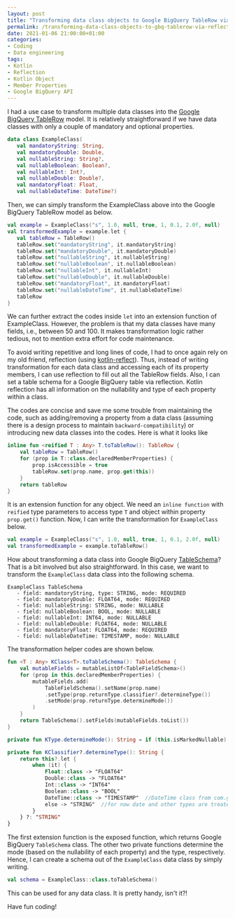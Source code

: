 ```yaml
---
layout: post
title: "Transforming data class objects to Google BigQuery TableRow via reflection in Kotlin"
permalink: /transforming-data-class-objects-to-gbq-tablerow-via-reflection-in-kotlin
date: 2021-01-06 21:00:00+01:00
categories:
- Coding
- Data engineering
tags:
- Kotlin
- Reflection
- Kotlin Object
- Member Properties
- Google BigQuery API
---
```


I had a use case to transform multiple data classes into the [Google BigQuery TableRow](https://developers.google.com/resources/api-libraries/documentation/bigquery/v2/java/latest/index.html?com/google/api/services/bigquery/model/TableRow.html) model.
It is relatively straightforward if we have data classes with only a couple of mandatory and optional properties.

```kotlin
data class ExampleClass(
   val mandatoryString: String,
   val mandatoryDouble: Double,
   val nullableString: String?,
   val nullableBoolean: Boolean?,
   val nullableInt: Int?,
   val nullableDouble: Double?,
   val mandatoryFloat: Float,
   val nullableDateTime: DateTime?)
```

Then, we can simply transform the ExampleClass above into the Google BigQuery TableRow model as below.

```kotlin
val example = ExampleClass("s", 1.0, null, true, 1, 0.1, 2.0f, null)
val transformedExample = example.let {
   val tableRow = TableRow()
   tableRow.set("mandatoryString", it.mandatoryString)
   tableRow.set("mandatoryDouble", it.mandatoryDouble)
   tableRow.set("nullableString", it.nullableString)
   tableRow.set("nullableBoolean", it.nullableBoolean)
   tableRow.set("nullableInt", it.nullableInt)
   tableRow.set("nullableDouble", it.nullableDouble)
   tableRow.set("mandatoryFloat", it.mandatoryFloat)
   tableRow.set("nullableDateTime", it.nullableDateTime)
   tableRow
}
```

We can further extract the codes inside `let` into an extension function of ExampleClass. However, the problem is that 
my data classes have many fields, i.e., between 50 and 100. It makes transformation logic rather tedious, not to mention extra effort for code maintenance.

To avoid writing repetitive and long lines of code, I had to once again rely on my old friend, reflection (using [kotlin-reflect](https://kotlinlang.org/api/latest/jvm/stdlib/kotlin.reflect/)).
Thus, instead of writing transformation for each data class and accessing each of its property members, I can use reflection to fill out all the TableRow fields. 
Also, I can set a table schema for a Google BigQuery table via reflection. Kotlin reflection has all information on the nullability and type of each property within a class.

The codes are concise and save me some trouble from maintaining the code, such as adding/removing a property from a data class (assuming there is a design process to maintain `backward-compatibility`) 
or introducing new data classes into the codes. Here is what it looks like

```kotlin
inline fun <reified T : Any> T.toTableRow(): TableRow {
    val tableRow = TableRow()
    for (prop in T::class.declaredMemberProperties) {
        prop.isAccessible = true
        tableRow.set(prop.name, prop.get(this))
    }
    return tableRow
}
```

It is an extension function for any object. We need an `inline function` with `reified` type parameters to access
type `T` and object within property `prop.get()` function. Now, I can write the transformation for `ExampleClass` below.

```kotlin
val example = ExampleClass("s", 1.0, null, true, 1, 0.1, 2.0f, null)
val transformedExample = example.toTableRow()
```

How about transforming a data class into Google BigQuery [TableSchema](https://cloud.google.com/bigquery/docs/schemas)?
That is a bit involved but also straightforward. In this case, we want to transform the `ExampleClass` data class into the following schema.

```
ExampleClass TableSchema
   - field: mandatoryString, type: STRING, mode: REQUIRED
   - field: mandatoryDouble: FLOAT64, mode: REQUIRED
   - field: nullableString: STRING, mode: NULLABLE
   - field: nullableBoolean: BOOL, mode: NULLABLE
   - field: nullableInt: INT64, mode: NULLABLE
   - field: nullableDouble: FLOAT64, mode: NULLABLE
   - field: mandatoryFloat: FLOAT64, mode: REQUIRED
   - field: nullableDateTime: TIMESTAMP, mode: NULLABLE
```

The transformation helper codes are shown below.

```kotlin
fun <T : Any> KClass<T>.toTableSchema(): TableSchema {
    val mutableFields = mutableListOf<TableFieldSchema>()
    for (prop in this.declaredMemberProperties) {
        mutableFields.add(
            TableFieldSchema().setName(prop.name)
            .setType(prop.returnType.classifier?.determineType())
            .setMode(prop.returnType.determineMode())
        )
    }
    return TableSchema().setFields(mutableFields.toList())
}

private fun KType.determineMode(): String = if (this.isMarkedNullable) "NULLABLE" else "REQUIRED"

private fun KClassifier?.determineType(): String {
    return this?.let {
        when (it) {
            Float::class -> "FLOAT64"
            Double::class -> "FLOAT64"
            Int::class -> "INT64"
            Boolean::class -> "BOOL"
            DateTime::class -> "TIMESTAMP"  //DateTime class from com.google.api.client.util.DateTime
            else -> "STRING"  //for now date and other types are treated as string
        }
    } ?: "STRING"
}
```

The first extension function is the exposed function, which returns Google BigQuery `TableSchema` class.
The other two private functions determine the mode (based on the nullability of each property) and the type, respectively.
Hence, I can create a schema out of the `ExampleClass` data class by simply writing.

```kotlin
val schema = ExampleClass::class.toTableSchema()
```

This can be used for any data class. It is pretty handy, isn't it?!

Have fun coding!
